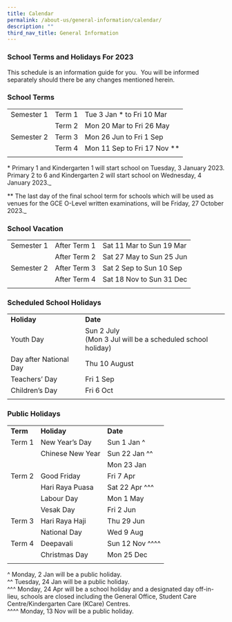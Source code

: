 ```yaml
---
title: Calendar
permalink: /about-us/general-information/calendar/
description: ""
third_nav_title: General Information
---
```

### School Terms and Holidays For 2023

This schedule is an information guide for you.&nbsp; You will be informed separately should there be any changes mentioned herein.

### School Terms
| | | |
|---|---|---|
| Semester 1 | Term 1 | Tue 3 Jan *&nbsp;to Fri 10 Mar |
|  | Term 2 | Mon 20 Mar to Fri 26 May |
| Semester 2 | Term 3 | Mon 26 Jun to Fri 1 Sep |
|  | Term 4 | Mon 11 Sep to Fri 17 Nov ** |
| | | |

*&nbsp;Primary 1 and Kindergarten 1 will start school on Tuesday, 3 January 2023. Primary 2 to 6 and Kindergarten 2 will start school on Wednesday, 4 January 2023._

** The last day of the final school term for schools which will be used as venues for the GCE O-Level written examinations, will be Friday, 27 October 2023._

### School Vacation
| | | |
|---|---|---|
| Semester 1 | After Term 1 | Sat 11 Mar to Sun 19 Mar |
|  | After Term 2 | Sat 27 May to Sun 25 Jun |
| Semester 2 | After Term 3 | Sat 2 Sep to Sun 10 Sep |
|  | After Term 4 | Sat 18 Nov to Sun 31 Dec |
| | | |

### Scheduled School Holidays
| | |
|---|---|
| <b>Holiday</b> | <b>Date</b> |
| Youth Day | Sun 2 July<br>(Mon 3 Jul will be a scheduled school holiday) |
| Day after National Day | Thu 10 August |
| Teachers’ Day | Fri 1 Sep |
| Children’s Day | Fri 6 Oct |
| | | 

### Public Holidays
| |  |  |
|---|---|---|
| <b>Term</b> | <b>Holiday</b> | <b>Date</b> |
| Term 1 | New Year’s Day | Sun 1 Jan ^ |
|  | Chinese New Year | Sun 22 Jan ^^ |
|  |  | Mon 23 Jan |
| Term 2 | Good Friday | Fri 7 Apr |
|  | Hari Raya Puasa | Sat 22 Apr ^^^ |
|  | Labour Day | Mon 1 May |
|  | Vesak Day | Fri 2 Jun |
| Term 3 | Hari Raya Haji | Thu 29 Jun |
|  | National Day | Wed 9 Aug |
| Term 4 | Deepavali | Sun 12 Nov ^^^^  |
|  | Christmas Day | Mon 25 Dec |
| | | |

^ Monday, 2 Jan will be a public holiday.<br>
^^ Tuesday, 24 Jan will be a public holiday.<br>
^^^ Monday, 24 Apr will be a school holiday and a designated day off-in-lieu, schools are closed including the General Office, Student Care Centre/Kindergarten Care (KCare) Centres.<br>
^^^^ Monday, 13 Nov will be a public holiday.<br>
